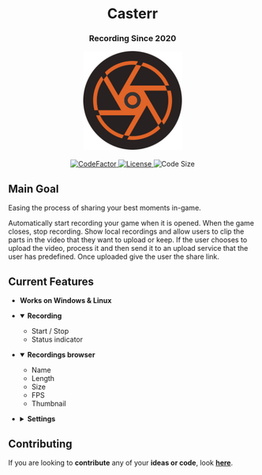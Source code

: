 <h1 align="center">Casterr</h1>
<h3 align="center">Recording Since 2020</h3>

<p align="center">
  <img src="https://raw.githubusercontent.com/CasterrTV/website/master/static/img/Orange_Casterr_Logo.svg" alt="logo" width="200px" />
  
  <br />
  <br />
  
  <a href="https://www.codefactor.io/repository/github/sbondco/casterr">
    <img src="https://www.codefactor.io/repository/github/sbondco/casterr/badge" alt="CodeFactor" />
  </a>
  
  <a href="LICENSE">
    <img src="https://img.shields.io/github/license/CasterrTV/Casterr.svg" alt="License" />
  </a>
  
  <a>
    <img src="https://img.shields.io/github/repo-size/CasterrTV/Casterr.svg" alt="Code Size" />
  </a>
</p>

## Main Goal

Easing the process of sharing your best moments in-game.

Automatically start recording your game when it is opened. When the game closes, stop recording. Show local recordings and allow users to clip the parts in the video that they want to upload or keep. If the user chooses to upload the video, process it and then send it to an upload service that the user has predefined. Once uploaded give the user the share link.

## Current Features

- **Works on Windows & Linux**

- <details open>
  <summary><b>Recording</b></summary>
  <ul>
    <li>Start / Stop</li>
    <li>Status indicator</li>
  </ul>
</details>

- <details open>
  <summary><b>Recordings browser</b></summary>
  <ul>
    <li>Name</li>
    <li>Length</li>
    <li>Size</li>
    <li>FPS</li>
    <li>Thumbnail</li>
  </ul>
</details>

- <details>
  <summary><b>Settings</b></summary>
  <ul>
    <li><b>General</b></li>
      <ul>
        <li>Startup Page</li>
      </ul>
    <li><b>Recording</b></li>
      <ul>
        <li>Thumb Save Folder</li>
        <li>Video Save Folder</li>
        <li>Video Save Name (With custom date/time formatting)</li>
        <li>Video Device</li>
        <li>FPS</li>
        <li>Resolution</li>
        <li>Format</li>
        <li>Audio Devices To Record (Select as many as you want!)</li>
        <li>Seperate Audio Tracks</li>
      </ul>
  </ul>
</details>

## Contributing

If you are looking to **contribute** any of your **ideas or code**, look **[here](CONTRIBUTING.md)**.
